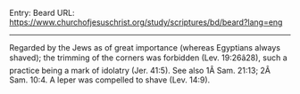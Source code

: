 Entry: Beard
URL: https://www.churchofjesuschrist.org/study/scriptures/bd/beard?lang=eng

---

Regarded by the Jews as of great importance (whereas Egyptians always shaved); the trimming of the corners was forbidden (Lev. 19:26â28), such a practice being a mark of idolatry (Jer. 41:5). See also 1Â Sam. 21:13; 2Â Sam. 10:4. A leper was compelled to shave (Lev. 14:9).
